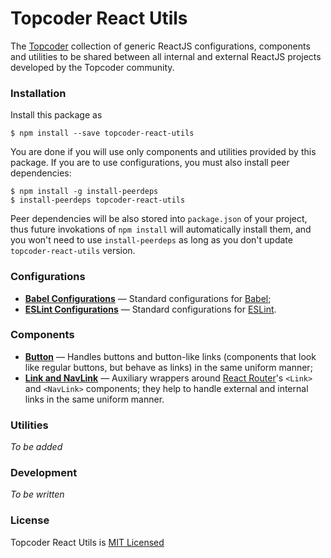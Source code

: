 # Topcoder React Utils
The [Topcoder](https://www.topcoder.com) collection of generic ReactJS
configurations, components and utilities to be shared between all internal and
external ReactJS projects developed by the Topcoder community.

### Installation
Install this package as
```
$ npm install --save topcoder-react-utils
```

You are done if you will use only components and utilities provided by this
package. If you are to use configurations, you must also install peer
dependencies:
```
$ npm install -g install-peerdeps
$ install-peerdeps topcoder-react-utils
```

Peer dependencies will be also stored into `package.json` of your project, thus
future invokations of `npm install` will automatically install them, and you
won't need to use `install-peerdeps` as long as you don't update
`topcoder-react-utils` version.

### Configurations
- [**Babel Configurations**](docs/babel-config.md) &mdash; Standard configurations
for [Babel](https://babeljs.io/);
- [**ESLint Configurations**](docs/eslint-config.md) &mdash; Standard
configurations for [ESLint](https://eslint.org/).

### Components
- [**Button**](docs/button.md) &mdash; Handles buttons and button-like links
(components that look like regular buttons, but behave as links) in the same
uniform manner;
- [**Link and NavLink**](docs/link-and-navlink.md) &mdash; Auxiliary wrappers
around [React Router](https://github.com/ReactTraining/react-router)'s `<Link>`
and `<NavLink>` components; they help to handle external and internal links in
the same uniform manner.

### Utilities
*To be added*

### Development
*To be written*

### License
Topcoder React Utils is [MIT Licensed](LICENSE.md)
